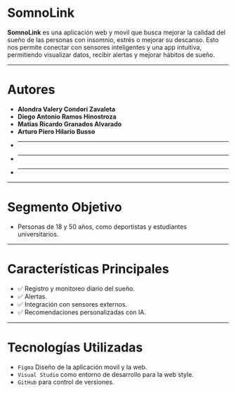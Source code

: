 # SomnoLink

**SomnoLink** es una aplicación web y movil que busca mejorar la calidad del sueño de las personas con insomnio, estrés o mejorar su descanso. Esto nos permite conectar con sensores inteligentes y una app intuitiva, permitiendo visualizar datos, recibir alertas y mejorar hábitos de sueño.

____________
             
# Autores
           
- **Alondra Valery Condori Zavaleta**
- **Diego Antonio Ramos Hinostroza**
- **Matias Ricardo Granados Alvarado**
- **Arturo Piero Hilario Busso**
- ****
- ****
- ****
___________

# Segmento Objetivo 

- Personas de 18 y 50 años, como deportistas y estudiantes universitarios.

___________

# Características Principales

- ✅ Registro y monitoreo diario del sueño.
- ✅ Alertas.
- ✅ Integración con sensores externos.
- ✅ Recomendaciones personalizadas con IA.

___________

# Tecnologías Utilizadas

- `Figma` Diseño de la aplicación movil y la web.
- `Visual Studio` como entorno de desarrollo para la web style.
- `GitHub` para control de versiones.



